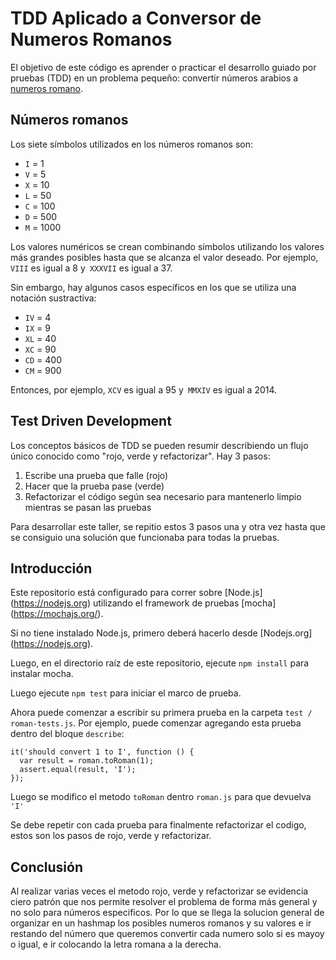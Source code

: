 # TDD Aplicado a Conversor de Numeros Romanos

El objetivo de este código es aprender o practicar el desarrollo guiado por pruebas (TDD) en un problema pequeño: convertir números arabios a [numeros romano](https://es.wikipedia.org/wiki/Numeraci%C3%B3n_romana).


## Números romanos

Los siete símbolos utilizados en los números romanos son:

* `I` = 1
* `V` = 5
* `X` = 10
* `L` = 50
* `C` = 100
* `D` = 500
* `M` = 1000

Los valores numéricos se crean combinando símbolos utilizando los valores más grandes posibles hasta que se alcanza el valor deseado.
Por ejemplo, `VIII` es igual a 8 y` XXXVII` es igual a 37.

Sin embargo, hay algunos casos específicos en los que se utiliza una notación sustractiva:

* `IV` = 4
* `IX` = 9
* `XL` = 40
* `XC` = 90
* `CD` = 400
* `CM` = 900

Entonces, por ejemplo, `XCV` es igual a 95 y` MMXIV` es igual a 2014.

## Test Driven Development

Los conceptos básicos de TDD se pueden resumir describiendo un flujo único conocido como "rojo, verde y refactorizar". Hay 3 pasos:

1. Escribe una prueba que falle (rojo)
2. Hacer que la prueba pase (verde)
3. Refactorizar el código según sea necesario para mantenerlo limpio mientras se pasan las pruebas

Para desarrollar este taller, se repitio estos 3 pasos una y otra vez hasta que se consiguio una solución que funcionaba para todas la pruebas.


## Introducción

Este repositorio está configurado para correr sobre [Node.js] (https://nodejs.org) utilizando el framework de pruebas [mocha] (https://mochajs.org/).

Si no tiene instalado Node.js, primero deberá hacerlo desde [Nodejs.org] (https://nodejs.org). 

Luego, en el directorio raíz de este repositorio, ejecute `npm install` para instalar mocha.

Luego ejecute `npm test` para iniciar el marco de prueba.

Ahora puede comenzar a escribir su primera prueba en la carpeta `test / roman-tests.js`. Por ejemplo, puede comenzar agregando esta prueba dentro del bloque `describe`:

```
it('should convert 1 to I', function () {
  var result = roman.toRoman(1);
  assert.equal(result, 'I');
});
```

Luego se modifico el metodo `toRoman` dentro `roman.js` para que devuelva` 'I'`

Se debe repetir con cada prueba para finalmente refactorizar el codigo, estos son los pasos de rojo, verde y refactorizar.

## Conclusión

Al realizar varias veces el metodo rojo, verde y refactorizar se evidencia ciero patrón que nos permite resolver el problema de forma más general y no solo para números especificos. Por lo que se llega la solucion general de organizar en un hashmap los posibles numeros romanos y su valores e ir restando del número que queremos convertir cada numero solo si es mayoy o igual, e ir colocando la letra romana a la derecha.
